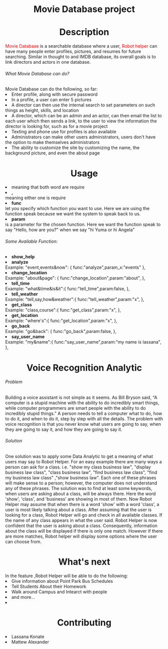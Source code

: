 <center><h1>Movie Database project</h1> </center>

<center><h1>Description</h1> </center> 
<p><span style='color:red' >Movie Database</span> is a searchable database where a user, <span style='color:red' >Robot helper</span> can have many people enter profiles, pictures, and resumes for future searching. Similar in thought to and IMDB database, its overall goals is to link directors and actors in one database.</p>
<h6>What Movie Database can do?</h6>
Movie Database can do the following, so far:
<li>Enter profile, along with secure password </li>
<li>In a profile, a user can enter 5 pictures </li>
<li>A director can then use the internal search to set parameters on such things as height, skills, and location </li>
<li>A director, which can be an admin and an actor, can then email the list to each user which then sends a link, to the user to view the information the director is looking for, such as for a movie project </li>
<li>Texting and phone use for profiles is also available </li>
<li>Administrators can make other users administrators, users don't have the option to make themselves administrators </li>
<li>The ability to customize the site by customizing the name, the background picture, and even the about page </li>

<center><h1>Usage</h1> </center> 
<li>meaning that both word are require
<li><b>,</b></li> meaning either one is require
<li><b>func</b></li> let you specify which function you want to use. Here we are using the function speak because we want the system to speak back to us.
<li><b>param</b></li> is a parameter for the chosen function. Here we want the function speak to say "Hello, how are you?" when we say "hi Yuma or hi Angela" 
<h6>Some Available Function:</h6>
<li><b>show_help</b></li>
<li><b>analyze</b></li>
Example: "event,events&now": {
            func:"analyze",param_x:"events"
          },
          
<li><b>change_location</b></li>
 Example:   "about&page": {
            func:"change_location",param:"about",
        },

<li><b>tell_time</b></li>
  Example:     "what&time&is&it":{
                func:"tell_time",param:false,
              },
<li><b>tell_weather</b></li>
  Example: "tell,say,how&weather":{
                  func:"tell_weather",param:"x",
            },
<li><b>get_class</b></li>
Example: "class,course":{
                func:"get_class",param:"x",
           },
<li><b>get_location</b></li>
Example:    "where's":{
                func:"get_location",param:"x",
            },
<li><b>go_back</b></li>
Example: "go&back": {
            func:"go_back",param:false,
          },
<li><b>say_user_name</b></li>
Example:  "my&name":{
            func:"say_user_name",param:"my name is lassana",
           },
<center><h1>Voice Recognition Analytic </h1> </center> 
<h6>Problem</h6>
Building a voice assistant is not simple as it seems. As Bill Bryson said, “A computer is a stupid machine with the ability to do incredibly smart things, while computer programmers are smart people with the ability to do incredibly stupid things.”
A person needs to tell a computer what to do, how to do it, and when to do it, step by step with all the details.
The problem with voice recognition is that you never know what users are going to say, when they are going to say it, and how they are going to say it.
<h6>Solution</h6>
One solution was to apply some Data Analytic to get a meaning of what users may say to Robot Helper.
For an easy example there are many ways a person can ask for a class. i.e. "show my class business law", "display business law class", "class business law", "find business law class", "find my business law class" ,"show business law". Each one of these phrases will make sense to a person; however, the computer does not understand any of these phrases. The solution was to find at least some keywords, when users are asking about a class, will be always there. Here the word 'show', 'class', and 'business' are showing in most of them. Now Robot Helper may assume that when there is a word 'show' with a word 'class', a user is most likely talking about a class. After assuming that the user is looking for a class, Robot Helper will go and check in all available classes. If the name of any class appears in what the user said. Robot Helper is now confident that the user is asking about a class. Consequently, information about the class will be displayed if there is only one match. However if  there are more matches, Robot helper will display some options where the user can choose from. 

<center><h1>What's next </h1> </center> 
In the feature ,Robot Helper will be able to do the following:
<li>Give information about Point Park Bus Schedules</li>
<li>Tell Students About their Homework</li>
<li>Walk around Campus and Intearct with people</li>
<li>and more...<li>

<center><h1>Contributing</h1> </center> 
<li>Lassana Konate</li>
<li>Mattew Alexander</li>
